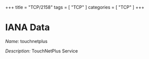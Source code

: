 +++
title = "TCP/2158"
tags = [ "TCP" ]
categories = [ "TCP" ]
+++

# IANA Data

_Name:_ touchnetplus

_Description:_ TouchNetPlus Service

